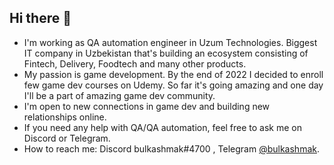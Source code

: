## Hi there 👋

- I'm working as QA automation engineer in Uzum Technologies. Biggest IT company in Uzbekistan that's building an ecosystem consisting of Fintech, Delivery, Foodtech and many other products.
- My passion is game development. By the end of 2022 I decided to enroll few game dev courses on Udemy. So far it's going amazing and one day I'll be a part of amazing game dev community.
- I'm open to new connections in game dev and building new relationships online.
- If you need any help with QA/QA automation, feel free to ask me on Discord or Telegram.
- How to reach me: Discord  bulkashmak#4700 , Telegram [@bulkashmak](https://t.me/bulkashmak).

<!--
**bulkashmak/bulkashmak** is a ✨ _special_ ✨ repository because its `README.md` (this file) appears on your GitHub profile.

Here are some ideas to get you started:

- 🔭 I’m currently working on ...
- 🌱 I’m currently learning ...
- 👯 I’m looking to collaborate on ...
- 🤔 I’m looking for help with ...
- 💬 Ask me about ...
- 📫 How to reach me: ...
- 😄 Pronouns: ...
- ⚡ Fun fact: ...
-->
